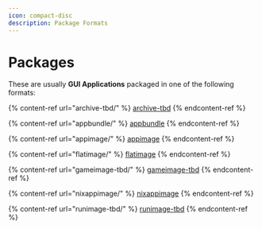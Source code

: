 ```yaml
---
icon: compact-disc
description: Package Formats
---
```


# Packages

These are usually **GUI Applications** packaged in one of the following formats:

{% content-ref url="archive-tbd/" %}
[archive-tbd](archive-tbd/)
{% endcontent-ref %}

{% content-ref url="appbundle/" %}
[appbundle](appbundle/)
{% endcontent-ref %}

{% content-ref url="appimage/" %}
[appimage](appimage/)
{% endcontent-ref %}

{% content-ref url="flatimage/" %}
[flatimage](flatimage/)
{% endcontent-ref %}

{% content-ref url="gameimage-tbd/" %}
[gameimage-tbd](gameimage-tbd/)
{% endcontent-ref %}

{% content-ref url="nixappimage/" %}
[nixappimage](nixappimage/)
{% endcontent-ref %}

{% content-ref url="runimage-tbd/" %}
[runimage-tbd](runimage-tbd/)
{% endcontent-ref %}

